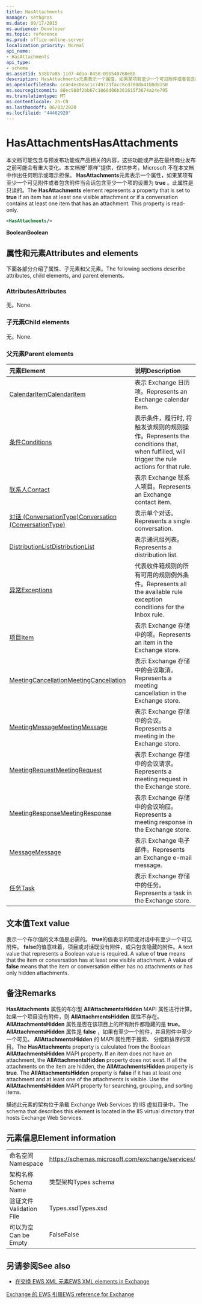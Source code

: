 ```yaml
---
title: HasAttachments
manager: sethgros
ms.date: 09/17/2015
ms.audience: Developer
ms.topic: reference
ms.prod: office-online-server
localization_priority: Normal
api_name:
- HasAttachments
api_type:
- schema
ms.assetid: 538b7a85-11d7-4daa-8458-09b540760e8b
description: HasAttachments元素表示一个属性，如果某项有至少一个可见附件或者包含附件当会话包含至少一个项的设置为true 。此属性是只读的。
ms.openlocfilehash: cc4e4ec0eac1c749723facc8cd780da41b0d8150
ms.sourcegitcommit: 88ec988f2bb67c1866d06b361615f3674a24e795
ms.translationtype: MT
ms.contentlocale: zh-CN
ms.lasthandoff: 06/03/2020
ms.locfileid: "44462920"
---
```

# <a name="hasattachments"></a><span data-ttu-id="507f7-104">HasAttachments</span><span class="sxs-lookup"><span data-stu-id="507f7-104">HasAttachments</span></span>

<span data-ttu-id="507f7-p102">本文档可能包含与预发布功能或产品相关的内容，这些功能或产品在最终商业发布之前可能会有重大变化。本文档按"原样"提供，仅供参考，Microsoft 不在本文档中作出任何明示或暗示担保。 **HasAttachments**元素表示一个属性，如果某项有至少一个可见附件或者包含附件当会话包含至少一个项的设置为 **true** 。此属性是只读的。</span><span class="sxs-lookup"><span data-stu-id="507f7-p102">The **HasAttachments** element represents a property that is set to **true** if an item has at least one visible attachment or if a conversation contains at least one item that has an attachment. This property is read-only.</span></span> 
  
```XML
<HasAttachments/>
```

 <span data-ttu-id="507f7-107">**Boolean**</span><span class="sxs-lookup"><span data-stu-id="507f7-107">**Boolean**</span></span>
## <a name="attributes-and-elements"></a><span data-ttu-id="507f7-108">属性和元素</span><span class="sxs-lookup"><span data-stu-id="507f7-108">Attributes and elements</span></span>

<span data-ttu-id="507f7-109">下面各部分介绍了属性、子元素和父元素。</span><span class="sxs-lookup"><span data-stu-id="507f7-109">The following sections describe attributes, child elements, and parent elements.</span></span>
  
### <a name="attributes"></a><span data-ttu-id="507f7-110">Attributes</span><span class="sxs-lookup"><span data-stu-id="507f7-110">Attributes</span></span>

<span data-ttu-id="507f7-111">无。</span><span class="sxs-lookup"><span data-stu-id="507f7-111">None.</span></span>
  
### <a name="child-elements"></a><span data-ttu-id="507f7-112">子元素</span><span class="sxs-lookup"><span data-stu-id="507f7-112">Child elements</span></span>

<span data-ttu-id="507f7-113">无。</span><span class="sxs-lookup"><span data-stu-id="507f7-113">None.</span></span>
  
### <a name="parent-elements"></a><span data-ttu-id="507f7-114">父元素</span><span class="sxs-lookup"><span data-stu-id="507f7-114">Parent elements</span></span>

|<span data-ttu-id="507f7-115">**元素**</span><span class="sxs-lookup"><span data-stu-id="507f7-115">**Element**</span></span>|<span data-ttu-id="507f7-116">**说明**</span><span class="sxs-lookup"><span data-stu-id="507f7-116">**Description**</span></span>|
|:-----|:-----|
|[<span data-ttu-id="507f7-117">CalendarItem</span><span class="sxs-lookup"><span data-stu-id="507f7-117">CalendarItem</span></span>](calendaritem.md) <br/> |<span data-ttu-id="507f7-118">表示 Exchange 日历项。</span><span class="sxs-lookup"><span data-stu-id="507f7-118">Represents an Exchange calendar item.</span></span>  <br/> |
|[<span data-ttu-id="507f7-119">条件</span><span class="sxs-lookup"><span data-stu-id="507f7-119">Conditions</span></span>](conditions.md) <br/> |<span data-ttu-id="507f7-120">表示条件，履行时, 将触发该规则的规则操作。</span><span class="sxs-lookup"><span data-stu-id="507f7-120">Represents the conditions that, when fulfilled, will trigger the rule actions for that rule.</span></span>  <br/> |
|[<span data-ttu-id="507f7-121">联系人</span><span class="sxs-lookup"><span data-stu-id="507f7-121">Contact</span></span>](contact.md) <br/> |<span data-ttu-id="507f7-122">表示 Exchange 联系人项目。</span><span class="sxs-lookup"><span data-stu-id="507f7-122">Represents an Exchange contact item.</span></span>  <br/> |
|[<span data-ttu-id="507f7-123">对话 (ConversationType)</span><span class="sxs-lookup"><span data-stu-id="507f7-123">Conversation (ConversationType)</span></span>](conversation-conversationtype.md) <br/> |<span data-ttu-id="507f7-124">表示单个对话。</span><span class="sxs-lookup"><span data-stu-id="507f7-124">Represents a single conversation.</span></span>  <br/> |
|[<span data-ttu-id="507f7-125">DistributionList</span><span class="sxs-lookup"><span data-stu-id="507f7-125">DistributionList</span></span>](distributionlist.md) <br/> |<span data-ttu-id="507f7-126">表示通讯组列表。</span><span class="sxs-lookup"><span data-stu-id="507f7-126">Represents a distribution list.</span></span>  <br/> |
|[<span data-ttu-id="507f7-127">异常</span><span class="sxs-lookup"><span data-stu-id="507f7-127">Exceptions</span></span>](exceptions.md) <br/> |<span data-ttu-id="507f7-128">代表收件箱规则的所有可用的规则例外条件。</span><span class="sxs-lookup"><span data-stu-id="507f7-128">Represents all the available rule exception conditions for the Inbox rule.</span></span>  <br/> |
|[<span data-ttu-id="507f7-129">项目</span><span class="sxs-lookup"><span data-stu-id="507f7-129">Item</span></span>](item.md) <br/> |<span data-ttu-id="507f7-130">表示 Exchange 存储中的项。</span><span class="sxs-lookup"><span data-stu-id="507f7-130">Represents an item in the Exchange store.</span></span>  <br/> |
|[<span data-ttu-id="507f7-131">MeetingCancellation</span><span class="sxs-lookup"><span data-stu-id="507f7-131">MeetingCancellation</span></span>](meetingcancellation.md) <br/> |<span data-ttu-id="507f7-132">表示 Exchange 存储中的会议取消。</span><span class="sxs-lookup"><span data-stu-id="507f7-132">Represents a meeting cancellation in the Exchange store.</span></span>  <br/> |
|[<span data-ttu-id="507f7-133">MeetingMessage</span><span class="sxs-lookup"><span data-stu-id="507f7-133">MeetingMessage</span></span>](meetingmessage.md) <br/> |<span data-ttu-id="507f7-134">表示 Exchange 存储中的会议。</span><span class="sxs-lookup"><span data-stu-id="507f7-134">Represents a meeting in the Exchange store.</span></span>  <br/> |
|[<span data-ttu-id="507f7-135">MeetingRequest</span><span class="sxs-lookup"><span data-stu-id="507f7-135">MeetingRequest</span></span>](meetingrequest.md) <br/> |<span data-ttu-id="507f7-136">表示 Exchange 存储中的会议请求。</span><span class="sxs-lookup"><span data-stu-id="507f7-136">Represents a meeting request in the Exchange store.</span></span>  <br/> |
|[<span data-ttu-id="507f7-137">MeetingResponse</span><span class="sxs-lookup"><span data-stu-id="507f7-137">MeetingResponse</span></span>](meetingresponse.md) <br/> |<span data-ttu-id="507f7-138">表示 Exchange 存储中的会议响应。</span><span class="sxs-lookup"><span data-stu-id="507f7-138">Represents a meeting response in the Exchange store.</span></span>  <br/> |
|[<span data-ttu-id="507f7-139">Message</span><span class="sxs-lookup"><span data-stu-id="507f7-139">Message</span></span>](message-ex15websvcsotherref.md) <br/> |<span data-ttu-id="507f7-140">表示 Exchange 电子邮件。</span><span class="sxs-lookup"><span data-stu-id="507f7-140">Represents an Exchange e-mail message.</span></span>  <br/> |
|[<span data-ttu-id="507f7-141">任务</span><span class="sxs-lookup"><span data-stu-id="507f7-141">Task</span></span>](task.md) <br/> |<span data-ttu-id="507f7-142">表示 Exchange 存储中的任务。</span><span class="sxs-lookup"><span data-stu-id="507f7-142">Represents a task in the Exchange store.</span></span>  <br/> |
   
## <a name="text-value"></a><span data-ttu-id="507f7-143">文本值</span><span class="sxs-lookup"><span data-stu-id="507f7-143">Text value</span></span>

<span data-ttu-id="507f7-p103">表示一个布尔值的文本值是必需的。 **true**的值表示的项或对话中有至少一个可见附件。 **false**的值意味着，项目或对话既没有附件，或只包含隐藏的附件。</span><span class="sxs-lookup"><span data-stu-id="507f7-p103">A text value that represents a Boolean value is required. A value of **true** means that the item or conversation has at least one visible attachment. A value of **false** means that the item or conversation either has no attachments or has only hidden attachments.</span></span> 
  
## <a name="remarks"></a><span data-ttu-id="507f7-147">备注</span><span class="sxs-lookup"><span data-stu-id="507f7-147">Remarks</span></span>

<span data-ttu-id="507f7-p104">**HasAttachments** 属性的布尔型 **AllAttachmentsHidden** MAPI 属性进行计算。如果一个项目没有附件，则 **AllAttachmentsHidden** 属性不存在。 **AllAttachmentsHidden** 属性是否在该项目上的所有附件都隐藏的是 **true**。 **AllAttachmentsHidden** 属性是 **false** ，如果有至少一个附件，并且附件中至少一个可见。 **AllAttachmentsHidden** 的 MAPI 属性用于搜索、 分组和排序的项目。</span><span class="sxs-lookup"><span data-stu-id="507f7-p104">The **HasAttachments** property is calculated from the Boolean **AllAttachmentsHidden** MAPI property. If an item does not have an attachment, the **AllAttachmentsHidden** property does not exist. If all the attachments on the item are hidden, the **AllAttachmentsHidden** property is **true**. The **AllAttachmentsHidden** property is **false** if it has at least one attachment and at least one of the attachments is visible. Use the **AllAttachmentsHidden** MAPI property for searching, grouping, and sorting items.</span></span> 
  
<span data-ttu-id="507f7-153">描述此元素的架构位于承载 Exchange Web Services 的 IIS 虚拟目录中。</span><span class="sxs-lookup"><span data-stu-id="507f7-153">The schema that describes this element is located in the IIS virtual directory that hosts Exchange Web Services.</span></span>
  
## <a name="element-information"></a><span data-ttu-id="507f7-154">元素信息</span><span class="sxs-lookup"><span data-stu-id="507f7-154">Element information</span></span>

|||
|:-----|:-----|
|<span data-ttu-id="507f7-155">命名空间</span><span class="sxs-lookup"><span data-stu-id="507f7-155">Namespace</span></span>  <br/> |https://schemas.microsoft.com/exchange/services/2006/types  <br/> |
|<span data-ttu-id="507f7-156">架构名称</span><span class="sxs-lookup"><span data-stu-id="507f7-156">Schema Name</span></span>  <br/> |<span data-ttu-id="507f7-157">类型架构</span><span class="sxs-lookup"><span data-stu-id="507f7-157">Types schema</span></span>  <br/> |
|<span data-ttu-id="507f7-158">验证文件</span><span class="sxs-lookup"><span data-stu-id="507f7-158">Validation File</span></span>  <br/> |<span data-ttu-id="507f7-159">Types.xsd</span><span class="sxs-lookup"><span data-stu-id="507f7-159">Types.xsd</span></span>  <br/> |
|<span data-ttu-id="507f7-160">可以为空</span><span class="sxs-lookup"><span data-stu-id="507f7-160">Can be Empty</span></span>  <br/> |<span data-ttu-id="507f7-161">False</span><span class="sxs-lookup"><span data-stu-id="507f7-161">False</span></span>  <br/> |
   
## <a name="see-also"></a><span data-ttu-id="507f7-162">另请参阅</span><span class="sxs-lookup"><span data-stu-id="507f7-162">See also</span></span>



- [<span data-ttu-id="507f7-163">在交换 EWS XML 元素</span><span class="sxs-lookup"><span data-stu-id="507f7-163">EWS XML elements in Exchange</span></span>](ews-xml-elements-in-exchange.md)
  
[<span data-ttu-id="507f7-164">Exchange 的 EWS 引用</span><span class="sxs-lookup"><span data-stu-id="507f7-164">EWS reference for Exchange</span></span>](ews-reference-for-exchange.md)


